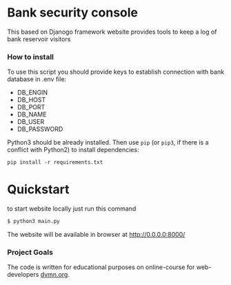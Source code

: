 # Bank security console

This based on Djanogo framework website provides tools to keep a log of bank reservoir visitors

### How to install

To use this script you should provide keys to establish connection with bank database in .env file:
- DB_ENGIN
- DB_HOST
- DB_PORT
- DB_NAME
- DB_USER
- DB_PASSWORD

Python3 should be already installed. 
Then use `pip` (or `pip3`, if there is a conflict with Python2) to install dependencies:
```
pip install -r requirements.txt
```

# Quickstart

to start website locally just run this command
```bash
$ python3 main.py
```

The website will be available in browser at http://0.0.0.0:8000/

### Project Goals

The code is written for educational purposes on online-course for web-developers [dvmn.org](https://dvmn.org/).
